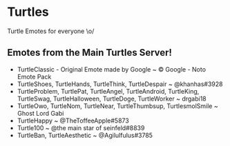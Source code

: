 # Turtles
Turtle Emotes for everyone \o/

## Emotes from the Main Turtles Server!

* TurtleClassic - Original Emote made by Google ~ © Google - Noto Emote Pack
* TurtleShoes, TurtleHands, TurtleThink, TurtleDespair ~ @khanhas#3928
* TurtleProblem, TurtlePat, TurtleAngel, TurtleAndroid, TurtleKing, TurtleSwag, TurtleHalloween, TurtleDoge, TurtleWorker ~ drgabi18
* TurtleOwo, TurtleNom, TurtleNear, TurtleThumbsup, TurtlesmolSmile ~ Ghost Lord Gabi
* TurtleHappy ~ @TheToffeeApple#5873
* Turtle100 ~ @the main star of seinfeld#8839
* TurtleBan, TurtleAesthetic ~ @Agilulfulus#3785